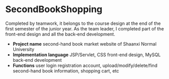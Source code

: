 # SecondBookShopping
Completed by teamwork, it belongs to the course design at the end of the first semester of the junior year.  As the team leader, I completed part of the front-end design and all the back-end development.

+ **Project name**
second-hand book market website of Shaanxi Normal University
+ **Implementation language**
JSP/Servlet, CSS front-end design, MySQL back-end development  
+ **Functions**
user login registration account, upload/modify/delete/find second-hand book information, shopping cart, etc  
